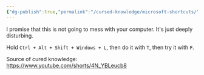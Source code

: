 ```yaml
---
{"dg-publish":true,"permalink":"/cursed-knowledge/microsoft-shortcuts/","tags":["unfinished"]}
---
```


I promise that this is not going to mess with your computer. It's just deeply disturbing.

Hold `Ctrl + Alt + Shift + Windows + L`, then do it with `T`, then try it with `P`.

Source of cured knowledge: https://www.youtube.com/shorts/4N_YBLeucb8